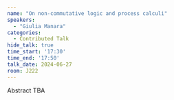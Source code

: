 ```yaml
---
name: "On non-commutative logic and process calculi"
speakers:
  - "Giulia Manara"
categories:
  - Contributed Talk
hide_talk: true
time_start: '17:30'
time_end: '17:50'
talk_date: 2024-06-27
room: J222
---
```


Abstract TBA
